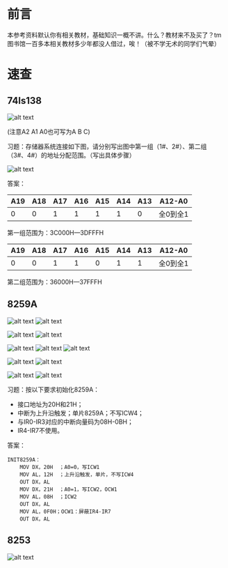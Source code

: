 # 前言

本参考资料默认你有相关教材，基础知识一概不讲。什么？教材来不及买了？tm图书馆一百多本相关教材多少年都没人借过，唉！（被不学无术的同学们气晕）

# 速查

## 74ls138

![alt text](images/image.png)

(注意A2 A1 A0也可写为A B C)

习题：存储器系统连接如下图，请分别写出图中第一组（1#、2#）、第二组（3#、4#）的地址分配范围。（写出具体步骤）

![alt text](images/image-1.png)

答案：
                                
|A19|A18|A17|A16|A15|A14|A13|A12-A0|
|---|---|---|---|---|---|---|------|
|0|0|1|1|1|1|0|全0到全1|

第一组范围为：3C000H—3DFFFH  

|A19|A18|A17|A16|A15|A14|A13|A12-A0|
|---|---|---|---|---|---|---|------|
|0|0|1|1|0|1|1|全0到全1|

第二组范围为：36000H—37FFFH 

## 8259A

![alt text](images/image-7.png)
![alt text](images/image-2.png)

![alt text](images/image-8.png)
![alt text](images/image-3.png)

![alt text](images/image-9.png)
![alt text](images/image-4.png)
![alt text](images/image-10.png)

![alt text](images/image-11.png)
![alt text](images/image-5.png)

![alt text](images/image-12.png)
![alt text](images/image-6.png)

习题：按以下要求初始化8259A：
* 接口地址为20H和21H；
* 中断为上升沿触发；单片8259A；不写ICW4；
* 与IR0-IR3对应的中断向量码为08H-0BH；
* IR4-IR7不使用。

答案：

```assembly
INIT8259A：
	MOV	DX，20H	；A0=0，写ICW1
	MOV	AL，12H	；上升沿触发，单片，不写ICW4
	OUT	DX，AL
	MOV	DX，21H	；A0=1，写ICW2，OCW1
	MOV	AL，08H	；ICW2
	OUT	DX，AL
	MOV	AL，0F0H；OCW1：屏蔽IR4-IR7
	OUT	DX，AL
```

## 8253

![alt text](images/image-14.png)
